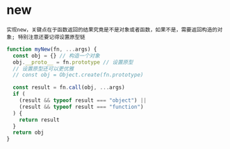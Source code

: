 # new

`实现new，关键点在于函数返回的结果究竟是不是对象或者函数，如果不是，需要返回构造的对象; 特别注意还要记得设置原型链`

```js
function myNew(fn, ...args) {
  const obj = {} // 构造一个对象
  obj.__proto__ = fn.prototype // 设置原型
  // 设置原型还可以更优雅
  // const obj = Object.create(fn.prototype)

  const result = fn.call(obj, ...args)
  if (
    (result && typeof result === "object") ||
    (result && typeof result === "function")
  ) {
    return result
  }
  return obj
}
```
